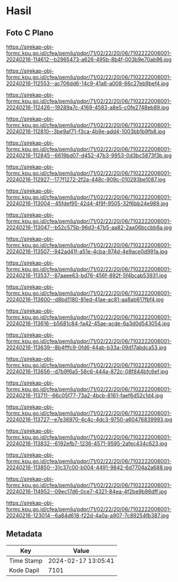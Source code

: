 # Hasil

## Foto C Plano

https://sirekap-obj-formc.kpu.go.id/cfea/pemilu/pdpr/71/02/22/20/06/7102222006001-20240216-114612--b2965473-a626-495b-8b4f-003b9e70ab96.jpg

https://sirekap-obj-formc.kpu.go.id/cfea/pemilu/pdpr/71/02/22/20/06/7102222006001-20240216-112553--ac706dd6-14c9-41a6-a008-66c27eb9bef4.jpg

https://sirekap-obj-formc.kpu.go.id/cfea/pemilu/pdpr/71/02/22/20/06/7102222006001-20240216-112426--19289a7c-4169-4583-a8e5-c0fe2748eb89.jpg

https://sirekap-obj-formc.kpu.go.id/cfea/pemilu/pdpr/71/02/22/20/06/7102222006001-20240216-112810--3be9af71-f3ca-4b9e-add4-1003bb1b9fb8.jpg

https://sirekap-obj-formc.kpu.go.id/cfea/pemilu/pdpr/71/02/22/20/06/7102222006001-20240216-112845--6619bd07-d452-47b3-9953-0d3bc5873f3b.jpg

https://sirekap-obj-formc.kpu.go.id/cfea/pemilu/pdpr/71/02/22/20/06/7102222006001-20240216-112927--177f1272-2f2a-448c-909c-010293be1087.jpg

https://sirekap-obj-formc.kpu.go.id/cfea/pemilu/pdpr/71/02/22/20/06/7102222006001-20240216-113004--45fdef95-42d4-4f9f-9505-32f6bb24e989.jpg

https://sirekap-obj-formc.kpu.go.id/cfea/pemilu/pdpr/71/02/22/20/06/7102222006001-20240216-113047--b52c575b-96d3-47b5-aa82-2aa06bccbb6a.jpg

https://sirekap-obj-formc.kpu.go.id/cfea/pemilu/pdpr/71/02/22/20/06/7102222006001-20240216-113507--942ad41f-a51e-4cba-974d-4e9ace0d991a.jpg

https://sirekap-obj-formc.kpu.go.id/cfea/pemilu/pdpr/71/02/22/20/06/7102222006001-20240216-113537--87aaee63-bd76-456f-892f-5f4bcab53931.jpg

https://sirekap-obj-formc.kpu.go.id/cfea/pemilu/pdpr/71/02/22/20/06/7102222006001-20240216-113600--d8bd1180-81ed-41ae-ac81-aa8ab617fbf4.jpg

https://sirekap-obj-formc.kpu.go.id/cfea/pemilu/pdpr/71/02/22/20/06/7102222006001-20240216-113616--b5681c84-fa42-45ae-acde-6a3d0d543054.jpg

https://sirekap-obj-formc.kpu.go.id/cfea/pemilu/pdpr/71/02/22/20/06/7102222006001-20240216-113639--8b4fffc9-0fd6-44ab-b33a-09d17abdca53.jpg

https://sirekap-obj-formc.kpu.go.id/cfea/pemilu/pdpr/71/02/22/20/06/7102222006001-20240216-113656--d7b9f6a5-58c6-444a-872c-08f844bfc6ef.jpg

https://sirekap-obj-formc.kpu.go.id/cfea/pemilu/pdpr/71/02/22/20/06/7102222006001-20240216-113711--66c05f77-73a2-4bcb-8161-faef6d52c1d4.jpg

https://sirekap-obj-formc.kpu.go.id/cfea/pemilu/pdpr/71/02/22/20/06/7102222006001-20240216-113727--e7e36970-4c4c-4dc3-9750-a60476839993.jpg

https://sirekap-obj-formc.kpu.go.id/cfea/pemilu/pdpr/71/02/22/20/06/7102222006001-20240216-113832--6192efb7-1236-4571-9595-2afec434c623.jpg

https://sirekap-obj-formc.kpu.go.id/cfea/pemilu/pdpr/71/02/22/20/06/7102222006001-20240216-113850--31c37c00-b004-4491-9842-6d7704a2a688.jpg

https://sirekap-obj-formc.kpu.go.id/cfea/pemilu/pdpr/71/02/22/20/06/7102222006001-20240216-114952--09ec17d6-0ce7-4321-84ea-4f2be9b98dff.jpg

https://sirekap-obj-formc.kpu.go.id/cfea/pemilu/pdpr/71/02/22/20/06/7102222006001-20240216-123014--6a84d618-f22d-4a0a-a907-7c89254fb387.jpg


## Metadata

| Key        | Value               |
| ---------- | ------------------- |
| Time Stamp | 2024-02-17 13:05:41 |
| Kode Dapil | 7101                |



